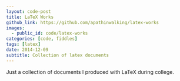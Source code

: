 ```yaml
---
layout: code-post
title: LaTeX Works
github_link: https://github.com/apathinwalking/latex-works
images:
  - public_id: code/latex-works
categories: [code, fiddles]
tags: [latex]
date: 2014-12-09
subtitle: Collection of latex documents
---
```

Just a collection of documents I produced with LaTeX during college.
